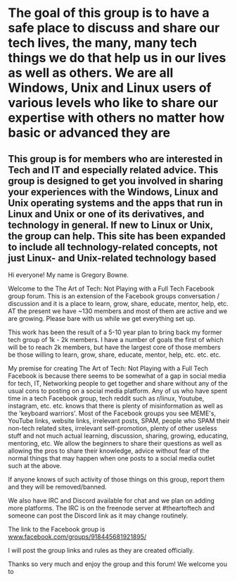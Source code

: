 
# The goal of this group is to have a safe place to discuss and share our tech lives, the many, many tech things we do that help us in our lives as well as others. We are all Windows, Unix and Linux users of various levels who like to share our expertise with others no matter how basic or advanced they are

## This group is for members who are interested in Tech and IT and especially related advice. This group is designed to get you involved in sharing your experiences with the Windows, Linux and Unix operating systems and the apps that run in Linux and Unix or one of its derivatives, and technology in general. If new to Linux or Unix, the group can help. This site has been expanded to include all technology-related concepts, not just Linux- and Unix-related technology based  

Hi everyone! My name is Gregory Bowne.

Welcome to the The Art of Tech: Not Playing with a Full Tech Facebook group forum. This is an extension of the Facebook groups conversation / discussion and it is a place to learn, grow, share, educate, mentor, help, etc. AT the present we have ~130 members and most of them are active and we are growing. Please bare with us while we get everything set up.

This work has been the result of a 5-10 year plan to bring back my former tech group of 1k - 2k members. I have a number of goals the first of which will be to reach 2k members, but have the largest core of those members be those willing to learn, grow, share, educate, mentor, help, etc. etc. etc.

My premise for creating The Art of Tech: Not Playing with a Full Tech Facebook is because there seems to be somewhat of a gap in social media for tech, IT, Networking people to get together and share without any of the usual cons to posting on a social media platform. Any of us who have spent time in a tech Facebook group, tech reddit such as r/linux, Youtube, instagram, etc. etc. knows that there is plenty of misinformation as well as the 'keyboard warriors'. Most of the Facebook groups you see MEME's, YouTube links, website links, irrelevant posts, SPAM, people who SPAM their non-tech related sites, irrelevant self-promotion, plenty of other useless stuff and not much actual learning, discussion, sharing, growing, educating, mentoring, etc. We allow the beginners to share their questions as well as allowing the pros to share their knowledge, advice without fear of the normal things that may happen when one posts to a social media outlet such at the above.

If anyone knows of such activity of those things on this group, report them and they will be removed/banned.

We also have IRC and Discord available for chat and we plan on adding more platforms. The IRC is on the freenode server at #theartoftech and someone can post the Discord link as it may change routinely.

The link to the Facebook group is www.facebook.com/groups/918445681921895/

I will post the group links and rules as they are created officially.

Thanks so very much and enjoy the group and this forum! We welcome you to

